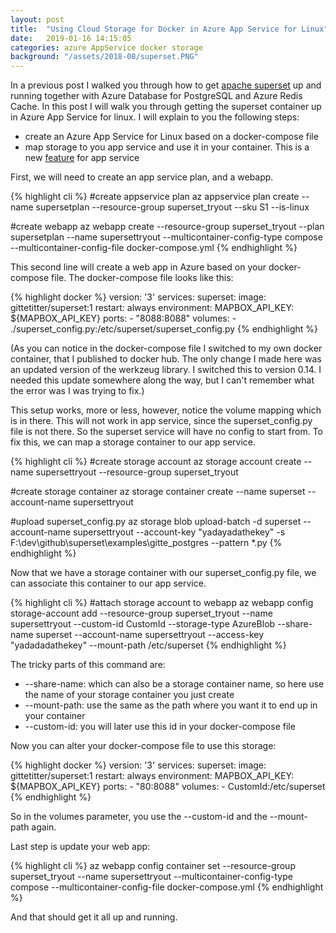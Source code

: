 ```yaml
---
layout: post
title:  "Using Cloud Storage for Docker in Azure App Service for Linux"
date:   2019-01-16 14:15:05
categories: azure AppService docker storage
background: "/assets/2018-08/superset.PNG"
---
```


In a previous post I walked you through how to get [apache superset][superset] up and running together with Azure Database for PostgreSQL and Azure Redis Cache. 
In this post I will walk you through getting the superset container up in Azure App Service for linux. I will explain to you the following steps:

* create an Azure App Service for Linux based on a docker-compose file
* map storage to you app service and use it in your container. This is a new [feature][feature] for app service
 
First, we will need to create an app service plan, and a webapp. 

{% highlight cli %}
#create appservice plan
az appservice plan create --name supersetplan --resource-group superset_tryout --sku S1 --is-linux

#create webapp
az webapp create --resource-group superset_tryout --plan supersetplan --name supersettryout --multicontainer-config-type compose --multicontainer-config-file docker-compose.yml
{% endhighlight %}

This second line will create a web app in Azure based on your docker-compose file. The docker-compose file looks like this:

{% highlight docker %}
version: '3'
services:
  superset:
    image: gittetitter/superset:1
    restart: always
    environment:
      MAPBOX_API_KEY: ${MAPBOX_API_KEY}
    ports:
      - "8088:8088"
    volumes:
      - ./superset_config.py:/etc/superset/superset_config.py
{% endhighlight %}

(As you can notice in the docker-compose file I switched to my own docker container, that I published to docker hub. The only change I made here was an updated version of the werkzeug library. I switched this to version 0.14. I needed this update somewhere along the way, but I can't remember what the error was I was trying to fix.)

This setup works, more or less, however, notice the volume mapping which is in there. This will not work in app service, since the superset_config.py file is not there. So the superset service will have no config to start from. To fix this, we can map a storage container to our app service. 

{% highlight cli %}
#create storage account
az storage account create --name supersettryout --resource-group superset_tryout

#create storage container
az storage container create --name superset --account-name supersettryout

#upload superset_config.py
az storage blob upload-batch -d superset --account-name supersettryout --account-key "yadayadathekey" -s F:\dev\github\superset\examples\gitte_postgres --pattern *.py
{% endhighlight %}

Now that we have a storage container with our superset_config.py file, we can associate this container to our app service. 

{% highlight cli %}
#attach storage account to webapp
az webapp config storage-account add --resource-group superset_tryout --name supersettryout --custom-id CustomId --storage-type AzureBlob --share-name superset --account-name supersettryout --access-key "yadadadathekey" --mount-path /etc/superset
{% endhighlight %}

The tricky parts of this command are:

* --share-name: which can also be a storage container name, so here use the name of your storage container you just create
* --mount-path: use the same as the path where you want it to end up in your container
* --custom-id: you will later use this id in your docker-compose file

Now you can alter your docker-compose file to use this storage:

{% highlight docker %}
version: '3'
services:
  superset:
    image: gittetitter/superset:1
    restart: always
    environment:
      MAPBOX_API_KEY: ${MAPBOX_API_KEY}
    ports:
      - "80:8088"
    volumes:
      - CustomId:/etc/superset
{% endhighlight %}

So in the volumes parameter, you use the --custom-id and the --mount-path again. 

Last step is update your web app:

{% highlight cli %}
az webapp config container set --resource-group superset_tryout --name supersettryout --multicontainer-config-type compose --multicontainer-config-file docker-compose.yml
{% endhighlight %}

And that should get it all up and running. 

[superset]: https://superset.incubator.apache.org/
[supersetdocs]: https://superset.incubator.apache.org/installation.html#start-with-docker
[supersetrepo]: https://github.com/apache/incubator-superset
[supersetdocker]: https://hub.docker.com/r/amancevice/superset/
[supersetgit]: https://github.com/amancevice/superset 
[dockerwindows]: https://docs.docker.com/docker-for-windows/ 
[postgresexample]: https://github.com/amancevice/superset/tree/master/examples 
[feature]: https://blogs.msdn.microsoft.com/appserviceteam/2018/09/24/announcing-bring-your-own-storage-to-app-service/